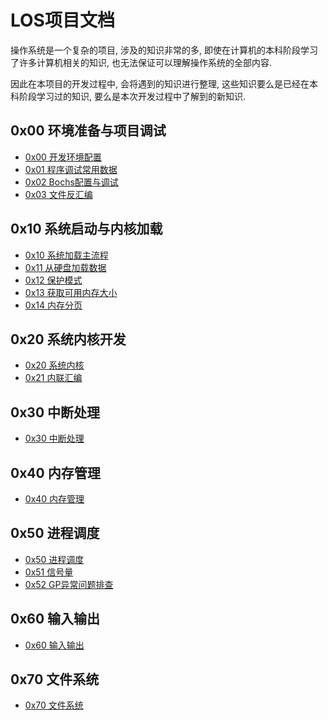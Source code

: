LOS项目文档
===================

操作系统是一个复杂的项目, 涉及的知识非常的多, 即使在计算机的本科阶段学习了许多计算机相关的知识, 也无法保证可以理解操作系统的全部内容.

因此在本项目的开发过程中, 会将遇到的知识进行整理, 这些知识要么是已经在本科阶段学习过的知识, 要么是本次开发过程中了解到的新知识.



0x00 环境准备与项目调试
-------------------------------

- [0x00 开发环境配置](0x00开发环境配置.md)
- [0x01 程序调试常用数据](0x01程序调试常用数据.md)
- [0x02 Bochs配置与调试](0x02Bochs配置与调试.md)
- [0x03 文件反汇编](0x03文件反汇编.md)


0x10 系统启动与内核加载
---------------------

- [0x10 系统加载主流程](0x10系统加载主流程.md)
- [0x11 从硬盘加载数据](0x11从硬盘加载数据.md)
- [0x12 保护模式](0x12保护模式.md)
- [0x13 获取可用内存大小](0x13获取可用内存大小.md)
- [0x14 内存分页](0x14内存分页.md)

0x20 系统内核开发
-----------------

- [0x20 系统内核](0x20系统内核.md)
- [0x21 内联汇编](0x21内联汇编.md)

0x30 中断处理
-----------------

- [0x30 中断处理](0x30中断处理.md)

0x40 内存管理
-----------------

- [0x40 内存管理](0x40内存管理.md)

0x50 进程调度
-----------------

- [0x50 进程调度](0x50进程调度.md)
- [0x51 信号量](0x51信号量.md)
- [0x52 GP异常问题排查](0x52GP异常问题排查.md)

0x60 输入输出
-----------------

- [0x60 输入输出](0x60输入输出.md)


0x70 文件系统
-----------------

- [0x70 文件系统](0x70文件系统.md)